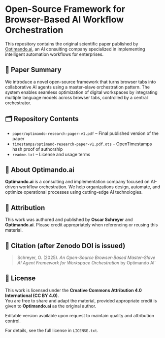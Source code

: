 # Open-Source Framework for Browser-Based AI Workflow Orchestration

This repository contains the original scientific paper published by [Optimando.ai](https://optimando.ai), an AI consulting company specialized in implementing intelligent automation workflows for enterprises.

## 📘 Paper Summary

We introduce a novel open-source framework that turns browser tabs into collaborative AI agents using a master–slave orchestration pattern. The system enables seamless optimization of digital workspaces by integrating multiple language models across browser tabs, controlled by a central orchestrator.

## 🗂 Repository Contents

- `paper/optimando-research-pager-v1.pdf` – Final published version of the paper  
- `timestamps/optimand-research-paper-v1.pdf.ots` – OpenTimestamps hash proof of authorship  
- `readme.txt` – License and usage terms

## 🧠 About Optimando.ai

**Optimando.ai** is a consulting and implementation company focused on AI-driven workflow orchestration. We help organizations design, automate, and optimize operational processes using cutting-edge AI technologies.

## 📢 Attribution

This work was authored and published by **Oscar Schreyer** and **Optimando.ai**. Please credit appropriately when referencing or reusing this material.

## 🔗 Citation (after Zenodo DOI is issued)

> Schreyer, O. (2025). *An Open-Source Browser-Based Master–Slave AI Agent Framework for Workspace Orchestration* by Optimando AI`

## 📝 License

This work is licensed under the **Creative Commons Attribution 4.0 International (CC BY 4.0)**.  
You are free to share and adapt the material, provided appropriate credit is given to **Optimando.ai** as the original author.

Editable version available upon request to maintain quality and attribution control.

For details, see the full license in `LICENSE.txt`.
